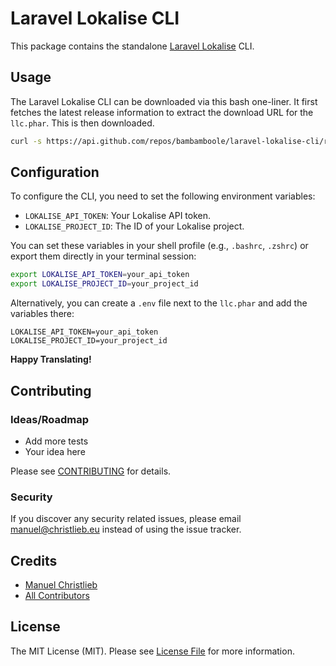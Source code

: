 # Laravel Lokalise CLI

This package contains the standalone [Laravel Lokalise](https://github.com/bambamboole/laravel-lokalise) CLI.

## Usage

The Laravel Lokalise CLI can be downloaded via this bash one-liner. It first fetches the latest release information to
extract the download URL for the `llc.phar`. This is then downloaded.

```bash
curl -s https://api.github.com/repos/bambamboole/laravel-lokalise-cli/releases/latest | grep "browser_download_url.*llc.phar" | cut -d '"' -f 4 | xargs curl -L -o llc.phar
```

## Configuration

To configure the CLI, you need to set the following environment variables:

- `LOKALISE_API_TOKEN`: Your Lokalise API token.
- `LOKALISE_PROJECT_ID`: The ID of your Lokalise project.

You can set these variables in your shell profile (e.g., `.bashrc`, `.zshrc`) or export them directly in your terminal
session:

```bash
export LOKALISE_API_TOKEN=your_api_token
export LOKALISE_PROJECT_ID=your_project_id
```

Alternatively, you can create a `.env` file next to the `llc.phar` and add the variables there:

```dotenv
LOKALISE_API_TOKEN=your_api_token
LOKALISE_PROJECT_ID=your_project_id
```


**Happy Translating!**

## Contributing

### Ideas/Roadmap
* Add more tests
* Your idea here

Please see [CONTRIBUTING](CONTRIBUTING.md) for details.

### Security

If you discover any security related issues, please email manuel@christlieb.eu instead of using the issue tracker.

## Credits

-   [Manuel Christlieb](https://github.com/bambamboole)
-   [All Contributors](../../contributors)

## License

The MIT License (MIT). Please see [License File](LICENSE.md) for more information.

